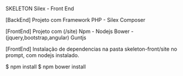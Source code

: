 SKELETON Silex - Front End

[BackEnd] Projeto com
Framework PHP - Silex
Composer

[FrontEnd] Projeto com (/site)
Npm - Nodejs
Bower - (jquery,bootstrap,angular)
Guntjs

[FrontEnd] Instalação de dependencias
na pasta skeleton-front/site
no prompt, com nodejs instalado.

$ npm install
$ npm bower install